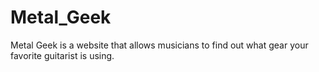# Metal_Geek
Metal Geek is a website that allows musicians to find out what gear your favorite guitarist is using.
